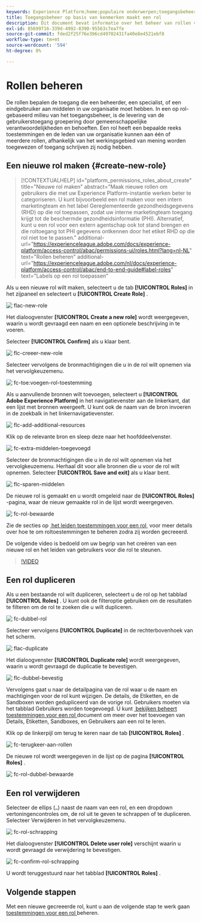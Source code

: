 ```yaml
---
keywords: Experience Platform;home;populaire onderwerpen;toegangsbeheer;op attributen-gebaseerd toegangsbeheer;ABAC
title: Toegangsbeheer op basis van kenmerken maakt een rol
description: Dit document bevat informatie over het beheer van rollen via de interface voor machtigingen in Adobe Experience Cloud
exl-id: 85699716-339d-4992-8390-95563c7ea7fe
source-git-commit: fded2f25f76e396cd49702431fa40e8e4521ebf8
workflow-type: tm+mt
source-wordcount: '594'
ht-degree: 0%

---
```


# Rollen beheren

De rollen bepalen de toegang die een beheerder, een specialist, of een eindgebruiker aan middelen in uw organisatie moet hebben. In een op rol-gebaseerd milieu van het toegangsbeheer, is de levering van de gebruikerstoegang groepering door gemeenschappelijke verantwoordelijkheden en behoeften. Een rol heeft een bepaalde reeks toestemmingen en de leden van uw organisatie kunnen aan één of meerdere rollen, afhankelijk van het werkingsgebied van mening worden toegewezen of toegang schrijven zij nodig hebben.

## Een nieuwe rol maken {#create-new-role}

>[!CONTEXTUALHELP]
>id="platform_permissions_roles_about_create"
>title="Nieuwe rol maken"
>abstract="Maak nieuwe rollen om gebruikers die met uw Experience Platform-instantie werken beter te categoriseren. U kunt bijvoorbeeld een rol maken voor een intern marketingteam en het label Gereglementeerde gezondheidsgegevens (RHD) op die rol toepassen, zodat uw interne marketingteam toegang krijgt tot de beschermde gezondheidsinformatie (PHI). Alternatief, kunt u een rol voor een extern agentschap ook tot stand brengen en die roltoegang tot PHI gegevens ontkennen door het etiket RHD op die rol niet toe te passen."
>additional-url="https://experienceleague.adobe.com/docs/experience-platform/access-control/abac/permissions-ui/roles.html?lang=nl-NL" text="Rollen beheren"
>additional-url="https://experienceleague.adobe.com/nl/docs/experience-platform/access-control/abac/end-to-end-guide#label-roles" text="Labels op een rol toepassen"

Als u een nieuwe rol wilt maken, selecteert u de tab **[!UICONTROL Roles]** in het zijpaneel en selecteert u **[!UICONTROL Create Role]** .

![&#x200B; flac-new-role &#x200B;](../../images/flac-ui/flac-new-role.png)

Het dialoogvenster **[!UICONTROL Create a new role]** wordt weergegeven, waarin u wordt gevraagd een naam en een optionele beschrijving in te voeren.

Selecteer **[!UICONTROL Confirm]** als u klaar bent.

![&#x200B; flc-creeer-new-role &#x200B;](../../images/flac-ui/flac-create-new-role.png)

Selecteer vervolgens de bronmachtigingen die u in de rol wilt opnemen via het vervolgkeuzemenu.

![&#x200B; fc-toe:voegen-rol-toestemming &#x200B;](../../images/flac-ui/flac-add-role-permission.png)

Als u aanvullende bronnen wilt toevoegen, selecteert u **[!UICONTROL Adobe Experience Platform]** in het navigatievenster aan de linkerkant, dat een lijst met bronnen weergeeft. U kunt ook de naam van de bron invoeren in de zoekbalk in het linkernavigatievenster.

![&#x200B; flc-add-additional-resources &#x200B;](../../images/flac-ui/flac-add-additional-resources.png)

Klik op de relevante bron en sleep deze naar het hoofddeelvenster.

![&#x200B; fc-extra-middelen-toegevoegd &#x200B;](../../images/flac-ui/flac-additional-resources-added.png)

Selecteer de bronmachtigingen die u in de rol wilt opnemen via het vervolgkeuzemenu. Herhaal dit voor alle bronnen die u voor de rol wilt opnemen. Selecteer **[!UICONTROL Save and exit]** als u klaar bent.

![&#x200B; flc-sparen-middelen &#x200B;](../../images/flac-ui/flac-save-resources.png)

De nieuwe rol is gemaakt en u wordt omgeleid naar de **[!UICONTROL Roles]** -pagina, waar de nieuw gemaakte rol in de lijst wordt weergegeven.

![&#x200B; fc-rol-bewaarde &#x200B;](../../images/flac-ui/flac-role-saved.png)

Zie de secties op [&#x200B; het leiden toestemmingen voor een rol &#x200B;](#manage-permissions-for-a-role) voor meer details over hoe te om roltoestemmingen te beheren zodra zij worden gecreeerd.

De volgende video is bedoeld om uw begrip van het creëren van een nieuwe rol en het leiden van gebruikers voor die rol te steunen.

>[!VIDEO](https://video.tv.adobe.com/v/336081/?learn=on)

## Een rol dupliceren

Als u een bestaande rol wilt dupliceren, selecteert u de rol op het tabblad **[!UICONTROL Roles]** . U kunt ook de filteroptie gebruiken om de resultaten te filteren om de rol te zoeken die u wilt dupliceren.

![&#x200B; fc-dubbel-rol &#x200B;](../../images/flac-ui/flac-duplicate-role.png)

Selecteer vervolgens **[!UICONTROL Duplicate]** in de rechterbovenhoek van het scherm.

![&#x200B; flac-duplicate &#x200B;](../../images/flac-ui/flac-duplicate.png)

Het dialoogvenster **[!UICONTROL Duplicate role]** wordt weergegeven, waarin u wordt gevraagd de duplicatie te bevestigen.

![&#x200B; flc-dubbel-bevestig &#x200B;](../../images/flac-ui/flac-duplicate-confirm.png)

Vervolgens gaat u naar de detailpagina van de rol waar u de naam en machtigingen voor de rol kunt wijzigen. De details, de Etiketten, en de Sandboxen worden gedupliceerd van de vorige rol. Gebruikers moeten via het tabblad Gebruikers worden toegevoegd. U kunt [&#x200B; bekijken beheert toestemmingen voor een rol &#x200B;](permissions.md) document om meer over het toevoegen van Details, Etiketten, Sandboxes, en Gebruikers aan een rol te leren.

Klik op de linkerpijl om terug te keren naar de tab **[!UICONTROL Roles]** .

![&#x200B; fc-terugkeer-aan-rollen &#x200B;](../../images/flac-ui/flac-return-to-roles.png)

De nieuwe rol wordt weergegeven in de lijst op de pagina **[!UICONTROL Roles]** .

![&#x200B; fc-rol-dubbel-bewaarde &#x200B;](../../images/flac-ui/flac-role-duplicate-saved.png)

## Een rol verwijderen

Selecteer de ellips (`…`) naast de naam van een rol, en een dropdown vertoningencontroles om, de rol uit te geven te schrappen of te dupliceren. Selecteer Verwijderen in het vervolgkeuzemenu.

![&#x200B; fc-rol-schrapping &#x200B;](../../images/flac-ui/flac-role-delete.png)

Het dialoogvenster **[!UICONTROL Delete user role]** verschijnt waarin u wordt gevraagd de verwijdering te bevestigen.

![&#x200B; fc-confirm-rol-schrapping &#x200B;](../../images/flac-ui/flac-confirm-role-delete.png)

U wordt teruggestuurd naar het tabblad **[!UICONTROL Roles]** .

## Volgende stappen

Met een nieuwe gecreeerde rol, kunt u aan de volgende stap te werk gaan [&#x200B; toestemmingen voor een rol &#x200B;](permissions.md) beheren.
